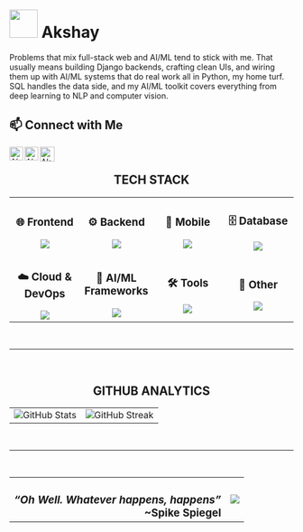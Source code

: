 # <img src ="https://media1.giphy.com/media/v1.Y2lkPTc5MGI3NjExOGxkOTdhN2p5NTBwdTFidG5leXNjMHlqZjZ2eXBsMGttdG9tdmxmeCZlcD12MV9pbnRlcm5hbF9naWZfYnlfaWQmY3Q9Zw/11KzOet1ElBDz2/giphy.gif" width = "50" /> Akshay


Problems that mix full-stack web and AI/ML tend to stick with me. That usually means building Django backends, crafting clean UIs, and wiring them up with AI/ML systems that do real work all in Python, my home turf. SQL handles the data side, and my AI/ML toolkit covers everything from deep learning to NLP and computer vision.




## 📫 Connect with Me
<a href="https://www.linkedin.com/in/akshay-s236/">
    <img align="left" alt="Akshay S | Linkedin" width="24px" src="https://github.com/TheDudeThatCode/TheDudeThatCode/blob/master/Assets/Linkedin.svg" />
  </a> &nbsp;&nbsp;
  <a href="https://www.instagram.com/akio.pvt/">
    <img align="left" alt="Akshay | Instagram" width="24px" src="https://github.com/TheDudeThatCode/TheDudeThatCode/blob/master/Assets/Instagram.svg" />
  </a> &nbsp;&nbsp;
  <a href="mailto:akshays23623@gmail.com">
    <img align="left" alt="Akshay S | Gmail" width="26px" src="https://github.com/TheDudeThatCode/TheDudeThatCode/blob/master/Assets/Gmail.svg" />
  </a>


<!-- TECH STACK SECTION -->
<div align="center">
  <h2>
    TECH STACK
  </h2>
</div>

<div align="left">
  <table>
    <tr>
      <td align="center" width="25%">
        <h3>🌐 Frontend</h3>
        <img src="https://skillicons.dev/icons?i=js,html,css&theme=dark&perline=4" />
      </td>
      <td align="center" width="25%">
        <h3>⚙️ Backend</h3>
        <img src="https://skillicons.dev/icons?i=python,fastapi,django&theme=dark&perline=4" />
      </td>
      <td align="center" width="25%">
        <h3>📱 Mobile</h3>
        <img src="https://skillicons.dev/icons?i=flutter,dart&theme=dark&perline=4" />
      </td>
      <td align="center" width="25%">
        <h3>🗄️ Database</h3>
        <img src="https://skillicons.dev/icons?i=postgresql,mysql,firebase,sqlite&theme=dark&perline=4" />
      </td>
    </tr>
    <tr>
      <td align="center" width="25%">
        <h3>☁️ Cloud & DevOps</h3>
        <img src="https://skillicons.dev/icons?i=docker,kubernetes,aws,gcp&theme=dark&perline=4" />
      </td>
        <td align="center" width="25%">
        <h3>🎨 AI/ML Frameworks</h3>
        <img src="https://skillicons.dev/icons?i=tensorflow,opencv,sklearn,pytorch&theme=dark&perline=4" />
      </td>
      <td align="center" width="25%">
        <h3>🛠️ Tools</h3>
        <img src="https://skillicons.dev/icons?i=git,github,vscode,figma&theme=dark&perline=4" />
      </td>
      <td align="center" width="25%">
        <h3>🔧 Other</h3>
        <img src="https://skillicons.dev/icons?i=godot,unity,arch&theme=dark&perline=4" />
      </td>
    </tr>
  </table>
</div>
<br>
  

---
<br>

<div align="center">
  <h2>
    GITHUB ANALYTICS
    
  </h2>
</div>

<div align="center">
  <table>
    <tr>
      <td>
        <img src="https://github-readme-stats.vercel.app/api?username=akio-236&show_icons=true&theme=tokyonight&hide_border=true&bg_color=0D1117&title_color=4ECDC4&icon_color=4ECDC4&text_color=FFFFFF&count_private=true" alt="GitHub Stats" />
      </td>
      <td>
        <img src="https://github-readme-streak-stats.herokuapp.com/?user=DilipSC&theme=dark&hide_border=true&background=0D1117&stroke=4ECDC4&ring=4ECDC4&fire=4ECDC4&currStreakLabel=4ECDC4" alt="GitHub Streak" />
      </td>
    </tr>
  </table>
</div>

  <br>
  

---
<br>
  
  <table>
  <tr>
    <td valign="middle">
      <h3 align="center"><em>“Oh Well. Whatever happens, happens”</em><br><span style="float: right;">~Spike Spiegel</span></h3>
    </td>
    <td valign="middle" align="center">
      <img src="https://media3.giphy.com/media/v1.Y2lkPTc5MGI3NjExYnh0ZnRqOHJ6Ymtlbm96cmNpY21ydDJ5ZmszNXJqazY2bm43Z291dCZlcD12MV9pbnRlcm5hbF9naWZfYnlfaWQmY3Q9Zw/gQbVzXQQbGO7C/giphy.gif"/>
    </td>
  </tr>
</table>
